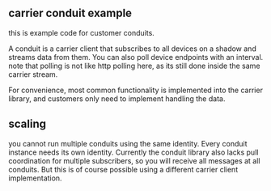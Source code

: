 carrier conduit example
------------------------


this is example code for customer conduits.

A conduit is a carrier client that subscribes to all devices on a shadow and streams data from them.
You can also poll device endpoints with an interval.
note that polling is not like http polling here, as its still done inside the same carrier stream.

For convenience, most common functionality is implemented into the carrier library,
and customers only need to implement handling the data.



scaling
--------
you cannot run multiple conduits using the same identity. Every conduit instance needs its own identity.
Currently the conduit library also lacks pull coordination for multiple subscribers,
so you will receive all messages at all conduits. But this is of course possible using a different carrier client implementation.
